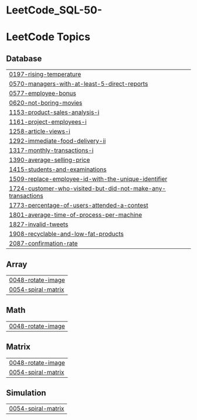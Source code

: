 # LeetCode_SQL-50-
<!---LeetCode Topics Start-->
# LeetCode Topics
## Database
|  |
| ------- |
| [0197-rising-temperature](https://github.com/ayhanarashtasin/LeetCode_SQL-50/tree/master/0197-rising-temperature) |
| [0570-managers-with-at-least-5-direct-reports](https://github.com/ayhanarashtasin/LeetCode_SQL-50/tree/master/0570-managers-with-at-least-5-direct-reports) |
| [0577-employee-bonus](https://github.com/ayhanarashtasin/LeetCode_SQL-50/tree/master/0577-employee-bonus) |
| [0620-not-boring-movies](https://github.com/ayhanarashtasin/LeetCode_SQL-50/tree/master/0620-not-boring-movies) |
| [1153-product-sales-analysis-i](https://github.com/ayhanarashtasin/LeetCode_SQL-50/tree/master/1153-product-sales-analysis-i) |
| [1161-project-employees-i](https://github.com/ayhanarashtasin/LeetCode_SQL-50/tree/master/1161-project-employees-i) |
| [1258-article-views-i](https://github.com/ayhanarashtasin/LeetCode_SQL-50/tree/master/1258-article-views-i) |
| [1292-immediate-food-delivery-ii](https://github.com/ayhanarashtasin/LeetCode_SQL-50/tree/master/1292-immediate-food-delivery-ii) |
| [1317-monthly-transactions-i](https://github.com/ayhanarashtasin/LeetCode_SQL-50/tree/master/1317-monthly-transactions-i) |
| [1390-average-selling-price](https://github.com/ayhanarashtasin/LeetCode_SQL-50/tree/master/1390-average-selling-price) |
| [1415-students-and-examinations](https://github.com/ayhanarashtasin/LeetCode_SQL-50/tree/master/1415-students-and-examinations) |
| [1509-replace-employee-id-with-the-unique-identifier](https://github.com/ayhanarashtasin/LeetCode_SQL-50/tree/master/1509-replace-employee-id-with-the-unique-identifier) |
| [1724-customer-who-visited-but-did-not-make-any-transactions](https://github.com/ayhanarashtasin/LeetCode_SQL-50/tree/master/1724-customer-who-visited-but-did-not-make-any-transactions) |
| [1773-percentage-of-users-attended-a-contest](https://github.com/ayhanarashtasin/LeetCode_SQL-50/tree/master/1773-percentage-of-users-attended-a-contest) |
| [1801-average-time-of-process-per-machine](https://github.com/ayhanarashtasin/LeetCode_SQL-50/tree/master/1801-average-time-of-process-per-machine) |
| [1827-invalid-tweets](https://github.com/ayhanarashtasin/LeetCode_SQL-50/tree/master/1827-invalid-tweets) |
| [1908-recyclable-and-low-fat-products](https://github.com/ayhanarashtasin/LeetCode_SQL-50/tree/master/1908-recyclable-and-low-fat-products) |
| [2087-confirmation-rate](https://github.com/ayhanarashtasin/LeetCode_SQL-50/tree/master/2087-confirmation-rate) |
## Array
|  |
| ------- |
| [0048-rotate-image](https://github.com/ayhanarashtasin/LeetCode_SQL-50/tree/master/0048-rotate-image) |
| [0054-spiral-matrix](https://github.com/ayhanarashtasin/LeetCode_SQL-50/tree/master/0054-spiral-matrix) |
## Math
|  |
| ------- |
| [0048-rotate-image](https://github.com/ayhanarashtasin/LeetCode_SQL-50/tree/master/0048-rotate-image) |
## Matrix
|  |
| ------- |
| [0048-rotate-image](https://github.com/ayhanarashtasin/LeetCode_SQL-50/tree/master/0048-rotate-image) |
| [0054-spiral-matrix](https://github.com/ayhanarashtasin/LeetCode_SQL-50/tree/master/0054-spiral-matrix) |
## Simulation
|  |
| ------- |
| [0054-spiral-matrix](https://github.com/ayhanarashtasin/LeetCode_SQL-50/tree/master/0054-spiral-matrix) |
<!---LeetCode Topics End-->